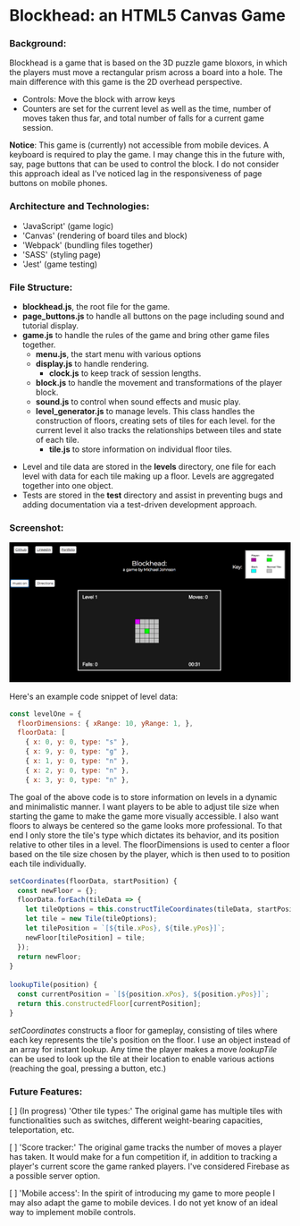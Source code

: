 # Blockhead: an HTML5 Canvas Game

### Background:

Blockhead is a game that is based on the 3D puzzle game bloxors, in which the players must move a rectangular prism across a board into a hole. The main difference with this game is the 2D overhead perspective.

- Controls: Move the block with arrow keys
- Counters are set for the current level as well as the time, number of moves taken thus far, and total number of falls for a current game session.

**Notice**: This game is (currently) not accessible from mobile devices. A keyboard is required to play the game. I may change this in the future with, say, page buttons that can be used to control the block. I do not consider this approach ideal as I've noticed lag in the responsiveness of page buttons on mobile phones.

### Architecture and Technologies:

- 'JavaScript' (game logic)
- 'Canvas' (rendering of board tiles and block)
- 'Webpack' (bundling files together)
- 'SASS' (styling page)
- 'Jest' (game testing)

### File Structure:

- **blockhead.js**, the root file for the game.
- **page_buttons.js** to handle all buttons on the page including sound and tutorial display.
- **game.js** to handle the rules of the game and bring other game files together.
  - **menu.js**, the start menu with various options
  - **display.js** to handle rendering.
    - **clock.js** to keep track of session lengths.
  - **block.js** to handle the movement and transformations of the player block.
  - **sound.js** to control when sound effects and music play.
  - **level_generator.js** to manage levels. This class handles the construction of floors, creating sets of tiles for each level. for the current level it also tracks the relationships between tiles and state of each tile.
    - **tile.js** to store information on individual floor tiles.
+ Level and tile data are stored in the **levels** directory, one file for each level with data for each tile making up a floor. Levels are aggregated together into one object.
+ Tests are stored in the **test** directory and assist in preventing bugs and adding documentation via a test-driven development approach.

### Screenshot:

![wireframe](./assets/Images/BlockHead.png)

Here's an example code snippet of level data:

``` JavaScript
const levelOne = {
  floorDimensions: { xRange: 10, yRange: 1, },
  floorData: [
    { x: 0, y: 0, type: "s" },
    { x: 9, y: 0, type: "g" },
    { x: 1, y: 0, type: "n" },
    { x: 2, y: 0, type: "n" },
    { x: 3, y: 0, type: "n" },
```

The goal of the above code is to store information on levels in a dynamic and minimalistic manner. I want players to be able to adjust tile size when starting the game to make the game more visually accessible. I also want floors to always be centered so the game looks more professional. To that end I only store the tile's type which dictates its behavior, and its position relative to other tiles in a level. The floorDimensions is used to center a floor based on the tile size chosen by the player, which is then used to to position each tile individually.


``` JavaScript
setCoordinates(floorData, startPosition) {
  const newFloor = {};
  floorData.forEach(tileData => {
    let tileOptions = this.constructTileCoordinates(tileData, startPosition);
    let tile = new Tile(tileOptions);
    let tilePosition = `[${tile.xPos}, ${tile.yPos}]`;
    newFloor[tilePosition] = tile;
  });
  return newFloor;
}

lookupTile(position) {
  const currentPosition = `[${position.xPos}, ${position.yPos}]`;
  return this.constructedFloor[currentPosition];
}
```

*setCoordinates* constructs a floor for gameplay, consisting of tiles where each key represents the tile's position on the floor. I use an object instead of an array for instant lookup. Any time the player makes a move *lookupTile* can be used to look up the tile at their location to enable various actions (reaching the goal, pressing a button, etc.)

### Future Features:

[ ] (In progress) 'Other tile types:' The original game has multiple tiles with functionalities such as switches, different weight-bearing capacities, teleportation, etc.

[ ] 'Score tracker:' The original game tracks the number of moves a player has taken. It would make for a fun competition if, in addition to tracking a player's current score the game ranked players. I've considered Firebase as a possible server option.

[ ] 'Mobile access': In the spirit of introducing my game to more people I may also adapt the game to mobile devices. I do not yet know of an ideal way to implement mobile controls.
